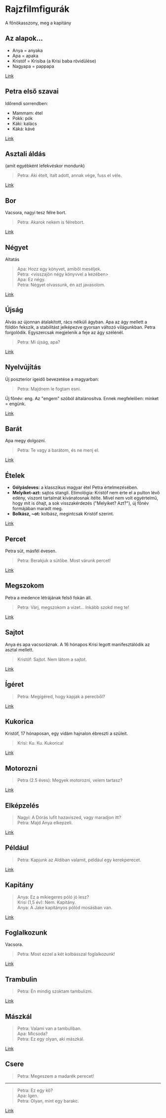 # Rajzfilmfigurák
A főnökasszony, meg a kapitány


<a name="alapok"></a>
## Az alapok...

* Anya = anyaka
* Apa = apaka
* Kristóf = Krisiba (a Krisi baba rövidülése)
* Nagyapa = pappapa

[Link](#alapok)

<a name="elso_szavak"></a>
## Petra első szavai
Időrendi sorrendben:

* Mammam: étel
* Pokk: pók
* Káki: kalács
* Káká: kávé

[Link](#elso_szavak)


<a name="asztali_aldas"></a>
## Asztali áldás
(amit egyébként lefekvéskor mondunk)

> Petra: Aki ételt, italt adott, annak vége, fuss el véle.

[Link](#asztali_aldas)


<a name="bor"></a>
## Bor
Vacsora, nagyi tesz félre bort.

> Petra: Akarok nekem is félrebort.

[Link](#bor)


<a name="negyet"></a>
## Négyet
Altatás

> Apa: Hozz egy könyvet, amiből meséljek.  
> Petra: <visszajön négy könyvvel a kezében>  
> Apa: Ez négy.  
> Petra: Négyet olvassunk, én azt javasolom.

[Link](#negyet)


<a name="ujsag"></a>
## Újság
Alvás az újonnan átalakított, rács nélküli ágyban. Apa az ágy mellett a földön fekszik, a stabilitást jelképezve gyorsan változó világunkban. Petra forgolódik. Egyszercsak megjelenik a feje az ágy szélénél.
> Petra: Mi újság, apa?

[Link](#ujsag)


<a name="nyelvujitas"></a>
## Nyelvújítás
Új poszterior igeidő bevezetése a magyarban:
> Petra: Majdnem le fogtam esni.

Új főnév: eng. Az "engem" szóból általánosítva. Ennek megfelelően: minket = engünk.

[Link](#nyelvujitas)


<a name="barat"></a>
## Barát
Apa megy dolgozni.
>Petra: Te vagy a barátom, és ne menj el.

[Link](#barat)


<a name="etelek"></a>
## Ételek
- __Gólyásleves:__ a klasszikus magyar étel Petra értelmezésében.
- __Melyiket-azt:__ sajtos stangli. Etimológia: Kristóf nem érte el a pulton lévő edény, viszont tartalmát kívánatosnak ítélte. Mivel nem volt egyértelmű, hogy mit is óhajt, a sok visszakérdezés ("Melyiket? Azt?"), új főnév formájában maradt meg.
- __Bolkász, ~ot:__ kolbász, megintcsak Kristóf szerint.

[Link](#etelek)


<a name="percet"></a>
## Percet
Petra süt, másfél évesen.
> Petra: Berakjuk a sütőbe. Most várunk percet!

[Link](#percet)


<a name="megszokom"></a>
## Megszokom
Petra a medence létrájának felső fokán áll.
> Petra: Várj, megszokom a vizet... Inkább szokd meg te!

[Link](#megszokom)


<a name="sajtot"></a>
## Sajtot
Anya és apa vacsoráznak. A 16 hónapos Krisi legott manifesztálódik az asztal mellett.
> Kristóf: Sajtot. Nem látom a sajtot.

[Link](#sajtot)


<a name="igeret"></a>
## Ígéret
> Petra: Megígéred, hogy kapjak a perecből?

[Link](#igeret)


<a name="kukorica"></a>
## Kukorica
Kristóf, 17 hónaposan, egy vidám hajnalon ébreszti a szüleit.
> Krisi: Ku. Ku. Kukorica!

[Link](#kukorica)


<a name="motorozni"></a>
## Motorozni
> Petra (2.5 éves): Megyek motorozni, velem tartasz?

[Link](#motorozni)


<a name="elkepzeles"></a>
## Elképzelés
> Nagyi: A Dórás lufit hazaviszed, vagy maradjon itt?  
> Petra: Majd Anya elkepzeli.

[Link](#elkepzeles)


<a name="peldaul"></a>
## Például
> Petra: Kapjunk az Aldiban valamit, például egy kerekperecet.

[Link](#peldaul)

<a name="kapitany"></a>
## Kapitány
> Anya: Ez a mikiegeres póló jó lesz?  
> Krisi (1,5 év): Nem. Kapitány.  
> Anya: A Jake kapitányos pólód mosásban van.

[Link](#kapitany)


<a name="foglalkozunk"></a>
## Foglalkozunk
Vacsora.
> Petra: Most ezzel a két kolbásszal foglalkozunk!

[Link](#foglalkozunk)


<a name="trambulin"></a>
## Trambulin
> Petra: Én mindig szoktam tambulizni.

[Link](#trambulin)


<a name="maszkal"></a>
## Mászkál
> Petra: Valami van a tambuliban.  
> Apa: Micsoda?  
> Petra: Ez egy olyan, aki mászkál.  

[Link](#maszkal)


<a name="csere"></a>
## Csere

> Petra: Megeszem a madarék perecet! 

---

> Petra: Ez egy kő?  
> Apa: Igen.  
> Petra: Olyan, mint egy barakc.  

[Link](#csere)